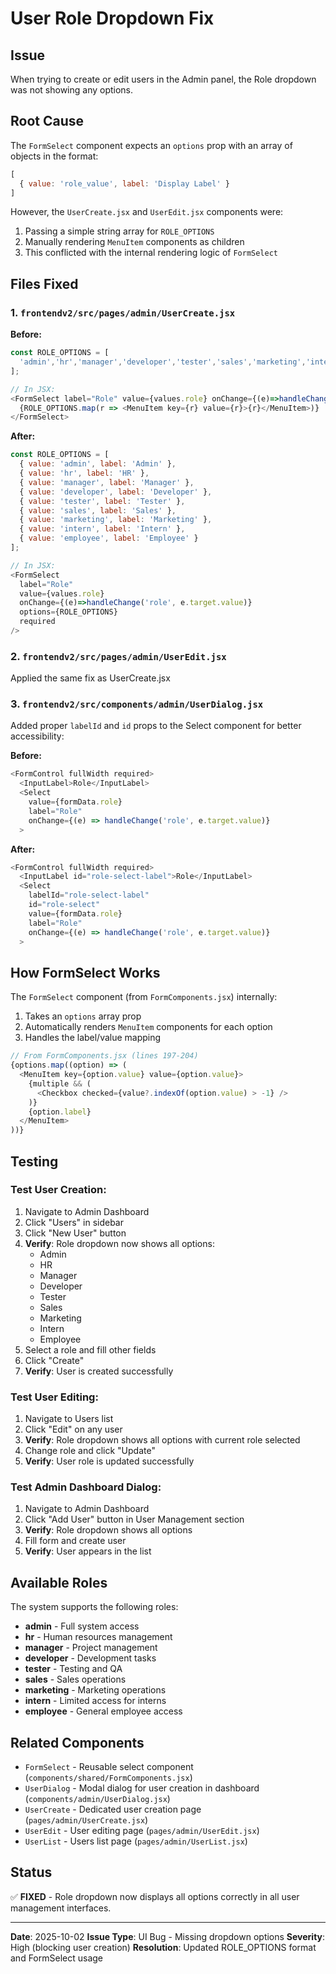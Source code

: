 # User Role Dropdown Fix

## Issue
When trying to create or edit users in the Admin panel, the Role dropdown was not showing any options.

## Root Cause
The `FormSelect` component expects an `options` prop with an array of objects in the format:
```javascript
[
  { value: 'role_value', label: 'Display Label' }
]
```

However, the `UserCreate.jsx` and `UserEdit.jsx` components were:
1. Passing a simple string array for `ROLE_OPTIONS`
2. Manually rendering `MenuItem` components as children
3. This conflicted with the internal rendering logic of `FormSelect`

## Files Fixed

### 1. `frontendv2/src/pages/admin/UserCreate.jsx`

**Before:**
```javascript
const ROLE_OPTIONS = [
  'admin','hr','manager','developer','tester','sales','marketing','intern'
];

// In JSX:
<FormSelect label="Role" value={values.role} onChange={(e)=>handleChange('role', e.target.value)} required>
  {ROLE_OPTIONS.map(r => <MenuItem key={r} value={r}>{r}</MenuItem>)}
</FormSelect>
```

**After:**
```javascript
const ROLE_OPTIONS = [
  { value: 'admin', label: 'Admin' },
  { value: 'hr', label: 'HR' },
  { value: 'manager', label: 'Manager' },
  { value: 'developer', label: 'Developer' },
  { value: 'tester', label: 'Tester' },
  { value: 'sales', label: 'Sales' },
  { value: 'marketing', label: 'Marketing' },
  { value: 'intern', label: 'Intern' },
  { value: 'employee', label: 'Employee' }
];

// In JSX:
<FormSelect 
  label="Role" 
  value={values.role} 
  onChange={(e)=>handleChange('role', e.target.value)} 
  options={ROLE_OPTIONS}
  required 
/>
```

### 2. `frontendv2/src/pages/admin/UserEdit.jsx`

Applied the same fix as UserCreate.jsx

### 3. `frontendv2/src/components/admin/UserDialog.jsx`

Added proper `labelId` and `id` props to the Select component for better accessibility:

**Before:**
```javascript
<FormControl fullWidth required>
  <InputLabel>Role</InputLabel>
  <Select
    value={formData.role}
    label="Role"
    onChange={(e) => handleChange('role', e.target.value)}
  >
```

**After:**
```javascript
<FormControl fullWidth required>
  <InputLabel id="role-select-label">Role</InputLabel>
  <Select
    labelId="role-select-label"
    id="role-select"
    value={formData.role}
    label="Role"
    onChange={(e) => handleChange('role', e.target.value)}
  >
```

## How FormSelect Works

The `FormSelect` component (from `FormComponents.jsx`) internally:
1. Takes an `options` array prop
2. Automatically renders `MenuItem` components for each option
3. Handles the label/value mapping

```javascript
// From FormComponents.jsx (lines 197-204)
{options.map((option) => (
  <MenuItem key={option.value} value={option.value}>
    {multiple && (
      <Checkbox checked={value?.indexOf(option.value) > -1} />
    )}
    {option.label}
  </MenuItem>
))}
```

## Testing

### Test User Creation:
1. Navigate to Admin Dashboard
2. Click "Users" in sidebar
3. Click "New User" button
4. **Verify**: Role dropdown now shows all options:
   - Admin
   - HR
   - Manager
   - Developer
   - Tester
   - Sales
   - Marketing
   - Intern
   - Employee
5. Select a role and fill other fields
6. Click "Create"
7. **Verify**: User is created successfully

### Test User Editing:
1. Navigate to Users list
2. Click "Edit" on any user
3. **Verify**: Role dropdown shows all options with current role selected
4. Change role and click "Update"
5. **Verify**: User role is updated successfully

### Test Admin Dashboard Dialog:
1. Navigate to Admin Dashboard
2. Click "Add User" button in User Management section
3. **Verify**: Role dropdown shows all options
4. Fill form and create user
5. **Verify**: User appears in the list

## Available Roles

The system supports the following roles:
- **admin** - Full system access
- **hr** - Human resources management
- **manager** - Project management
- **developer** - Development tasks
- **tester** - Testing and QA
- **sales** - Sales operations
- **marketing** - Marketing operations
- **intern** - Limited access for interns
- **employee** - General employee access

## Related Components

- `FormSelect` - Reusable select component (`components/shared/FormComponents.jsx`)
- `UserDialog` - Modal dialog for user creation in dashboard (`components/admin/UserDialog.jsx`)
- `UserCreate` - Dedicated user creation page (`pages/admin/UserCreate.jsx`)
- `UserEdit` - User editing page (`pages/admin/UserEdit.jsx`)
- `UserList` - Users list page (`pages/admin/UserList.jsx`)

## Status
✅ **FIXED** - Role dropdown now displays all options correctly in all user management interfaces.

---

**Date**: 2025-10-02
**Issue Type**: UI Bug - Missing dropdown options
**Severity**: High (blocking user creation)
**Resolution**: Updated ROLE_OPTIONS format and FormSelect usage
